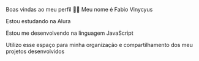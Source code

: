 Boas vindas ao meu perfil 💙💙
Meu nome é Fabio Vinycyus

Estou estudando na Alura

Estou me desenvolvendo na linguagem JavaScript

Utilizo esse espaço para minha organização e compartilhamento dos meu projetos desenvolvidos
